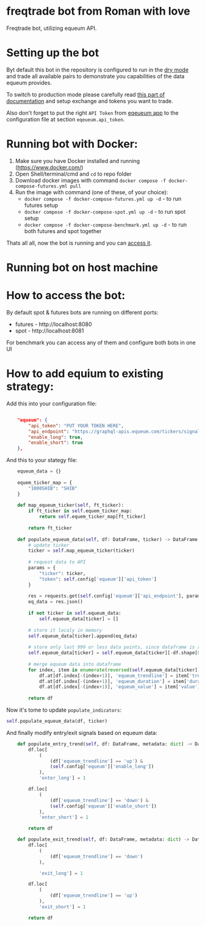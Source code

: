 # freqtrade bot from Roman with love

Freqtrade bot, utilizing equeum API.

# Setting up the bot

Byt default this bot in the repository is configured to run in the [dry mode](https://www.freqtrade.io/en/stable/configuration/#considerations-for-dry-run) and trade all available pairs to demonstrate you capabilities of the data equeum provides.

To switch to production mode please carefully read [this part of documentation](https://www.freqtrade.io/en/stable/configuration/#switch-to-production-mode) and setup exchange and tokens you want to trade.

Also don't forget to put the right `API Token` from [eqeueum app](https://app.equeum.com/app) to the configuration file at section `eqeueum.api_token`.



# Running bot with Docker:

1. Make sure you have Docker installed and running (https://www.docker.com/)
2. Open Shell/terminal/cmd and `cd` to repo folder
3. Download docker images with command  `docker compose -f docker-compose-futures.yml pull`
4. Run the image with command (one of these, of your choice):
	- `docker compose -f docker-compose-futures.yml up -d` - to run futures setup
	- `docker compose -f docker-compose-spot.yml up -d` - to run spot setup
	- `docker compose -f docker-compose-benchmark.yml up -d` - to run both futures and spot together

Thats all all, now the bot is running and you can [access it](#how-to-access-the-bot).

# Running bot on host machine

# How to access the bot:

By default spot & futures bots are running on different ports:
- futures - http://localhost:8080
- spot - http://localhost:8081

For benchmark you can access any of them and configure both bots in one UI

# How to add equium to existing strategy:

Add this into your configuration file:
```json

    "equeum": {
        "api_token": "PUT YOUR TOKEN HERE",
        "api_endpoint": "https://graphql-apis.equeum.com/tickers/signals",
        "enable_long": true,
        "enable_short": true
    },
```

And this to your stategy file:

```py
	equeum_data = {}
    
    equem_ticker_map = {
        "1000SHIB": "SHIB"
    }
	
	def map_equeum_ticker(self, ft_ticker):
        if ft_ticker in self.equem_ticker_map:
            return self.equem_ticker_map[ft_ticker]
        
        return ft_ticker
	
	def populate_equeum_data(self, df: DataFrame, ticker) -> DataFrame:
        # update ticker
        ticker = self.map_equeum_ticker(ticker)
        
        # request data to API
        params = {
            "ticker": ticker,
            "token": self.config['equeum']['api_token']
        }
        
        res = requests.get(self.config['equeum']['api_endpoint'], params)
        eq_data = res.json()
        
        if not ticker in self.equeum_data:
            self.equeum_data[ticker] = []
        
        # store it localy in memory
        self.equeum_data[ticker].append(eq_data)
        
        # store only last 999 or less data points, since dataframe is always 999 candles
        self.equeum_data[ticker] = self.equeum_data[ticker][-df.shape[0]:]
        
        # merge equeum data into dataframe
        for index, item in enumerate(reversed(self.equeum_data[ticker])):
            df.at[df.index[-(index+1)], 'equeum_trendline'] = item['trendline']
            df.at[df.index[-(index+1)], 'equeum_duration'] = item['duration']
            df.at[df.index[-(index+1)], 'equeum_value'] = item['value']
            
        return df

```

Now it's tome to update `populate_indicators`:

```py
self.populate_equeum_data(df, ticker)
```

And finally modify entry/exit signals based on equeum data:

```py
    def populate_entry_trend(self, df: DataFrame, metadata: dict) -> DataFrame:
        df.loc[
            (
                (df['equeum_trendline'] == 'up') &
                (self.config['equeum']['enable_long'])
            ),
            'enter_long'] = 1

        df.loc[
            (
                (df['equeum_trendline'] == 'down') &
                (self.config['equeum']['enable_short'])
            ),
            'enter_short'] = 1

        return df

    def populate_exit_trend(self, df: DataFrame, metadata: dict) -> DataFrame:
        df.loc[
            (
                (df['equeum_trendline'] == 'down')
            ),

            'exit_long'] = 1

        df.loc[
            (
                (df['equeum_trendline'] == 'up')
            ),
            'exit_short'] = 1

        return df
```